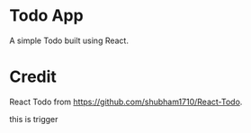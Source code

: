 # Todo App
A simple Todo built using React.

# Credit
React Todo from https://github.com/shubham1710/React-Todo.

this is trigger





